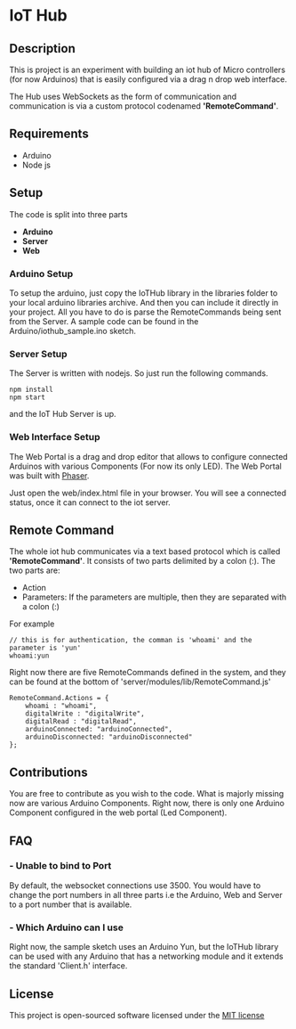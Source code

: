 # IoT Hub

## Description
This is project is an experiment with building an iot hub of Micro controllers (for now Arduinos) that is easily 
configured via a drag n drop web interface. 

The Hub uses WebSockets as the form of communication and communication is via a custom protocol codenamed **'RemoteCommand'**.

## Requirements
- Arduino
- Node js

## Setup
The code is split into three parts
- **Arduino**
- **Server**
- **Web**

### Arduino Setup
To setup the arduino, just copy the IoTHub library in the libraries folder to your local arduino libraries archive.
And then you can include it directly in your project. 
All you have to do is parse the RemoteCommands being sent from the Server. A sample code can be found in the Arduino/iothub_sample.ino sketch.
 
### Server Setup
The Server is written with nodejs. So just run the following commands.
```
npm install
npm start
``` 
and the IoT Hub Server is up.

### Web Interface Setup
The Web Portal is a drag and drop editor that allows to configure connected Arduinos with various Components (For now its only LED).
The Web Portal was built with [Phaser](http://phaser.io).

Just open the web/index.html file in your browser.
You will see a connected status, once it can connect to the iot server.

## Remote Command
The whole iot hub communicates via a text based protocol which is called **'RemoteCommand'**.
It consists of two parts delimited by a colon (:). The two parts are:
- Action
- Parameters: If the parameters are multiple, then they are separated with a colon (:)

For example
```
// this is for authentication, the comman is 'whoami' and the parameter is 'yun' 
whoami:yun
```

Right now there are five RemoteCommands defined in the system, and they can be found at the bottom of
'server/modules/lib/RemoteCommand.js' 

```
RemoteCommand.Actions = {
	whoami : "whoami",
	digitalWrite : "digitalWrite",
	digitalRead : "digitalRead",
	arduinoConnected: "arduinoConnected",
	arduinoDisconnected: "arduinoDisconnected"
};
```
## Contributions

You are free to contribute as you wish to the code.
What is majorly missing now are various Arduino Components. Right now, there is only one Arduino Component configured in the web portal (Led Component).
 
## FAQ
### - Unable to bind to Port
By default, the websocket connections use 3500. You would have to change the port numbers in all three parts i.e the Arduino, Web and Server to a port number that is available.

### - Which Arduino can I use
Right now, the sample sketch uses an Arduino Yun, but the IoTHub library can be used with any Arduino that has a networking module and it extends the standard 'Client.h' interface.


## License

This project is open-sourced software licensed under the [MIT license](http://opensource.org/licenses/MIT)